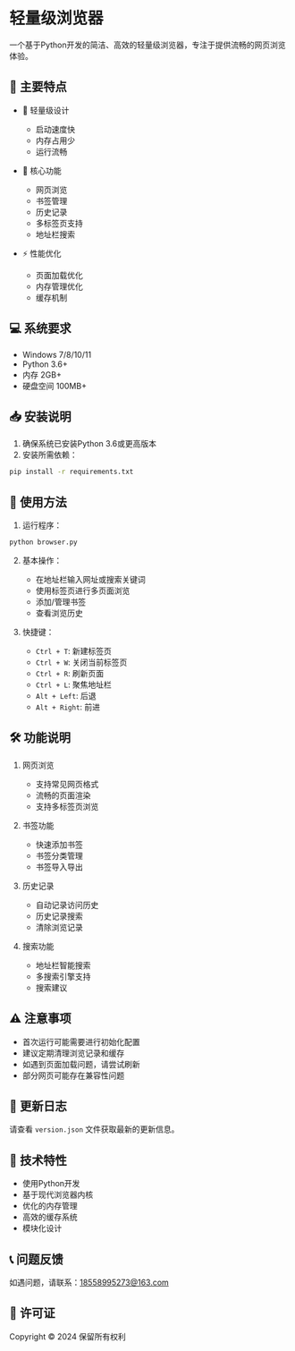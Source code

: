  # 轻量级浏览器

一个基于Python开发的简洁、高效的轻量级浏览器，专注于提供流畅的网页浏览体验。

## 🌟 主要特点

- 💨 轻量级设计
  - 启动速度快
  - 内存占用少
  - 运行流畅

- 🎯 核心功能
  - 网页浏览
  - 书签管理
  - 历史记录
  - 多标签页支持
  - 地址栏搜索

- ⚡ 性能优化
  - 页面加载优化
  - 内存管理优化
  - 缓存机制

## 💻 系统要求

- Windows 7/8/10/11
- Python 3.6+
- 内存 2GB+
- 硬盘空间 100MB+

## 📥 安装说明

1. 确保系统已安装Python 3.6或更高版本
2. 安装所需依赖：
```bash
pip install -r requirements.txt
```

## 🚀 使用方法

1. 运行程序：
```bash
python browser.py
```

2. 基本操作：
   - 在地址栏输入网址或搜索关键词
   - 使用标签页进行多页面浏览
   - 添加/管理书签
   - 查看浏览历史

3. 快捷键：
   - `Ctrl + T`: 新建标签页
   - `Ctrl + W`: 关闭当前标签页
   - `Ctrl + R`: 刷新页面
   - `Ctrl + L`: 聚焦地址栏
   - `Alt + Left`: 后退
   - `Alt + Right`: 前进

## 🛠️ 功能说明

1. 网页浏览
   - 支持常见网页格式
   - 流畅的页面渲染
   - 支持多标签页浏览

2. 书签功能
   - 快速添加书签
   - 书签分类管理
   - 书签导入导出

3. 历史记录
   - 自动记录访问历史
   - 历史记录搜索
   - 清除浏览记录

4. 搜索功能
   - 地址栏智能搜索
   - 多搜索引擎支持
   - 搜索建议

## ⚠️ 注意事项

- 首次运行可能需要进行初始化配置
- 建议定期清理浏览记录和缓存
- 如遇到页面加载问题，请尝试刷新
- 部分网页可能存在兼容性问题

## 🔄 更新日志

请查看 `version.json` 文件获取最新的更新信息。

## 🔧 技术特性

- 使用Python开发
- 基于现代浏览器内核
- 优化的内存管理
- 高效的缓存系统
- 模块化设计

## 📞 问题反馈

如遇问题，请联系：18558995273@163.com

## 📜 许可证

Copyright © 2024 保留所有权利